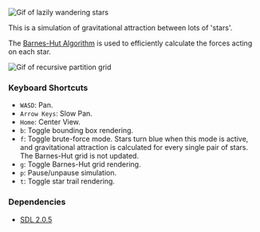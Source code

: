 ![Gif of lazily wandering stars](https://cloud.githubusercontent.com/assets/5744114/24231758/af94bcbe-0f43-11e7-83ef-9e937b498c78.gif)

This is a simulation of gravitational attraction between lots of 'stars'.

The [Barnes-Hut Algorithm](http://arborjs.org/docs/barnes-hut) is used to
efficiently calculate the forces acting on each star.

![Gif of recursive partition grid](https://cloud.githubusercontent.com/assets/5744114/25370870/6c51d2e8-2942-11e7-8a0b-929a185b768c.gif)


### Keyboard Shortcuts

- `WASD`: Pan.
- `Arrow Keys`: Slow Pan.
- `Home`: Center View.
- `b`: Toggle bounding box rendering.
- `f`: Toggle brute-force mode. Stars turn blue when this mode is active, and
  gravitational attraction is calculated for every single pair of stars. The
  Barnes-Hut grid is not updated.
- `g`: Toggle Barnes-Hut grid rendering.
- `p`: Pause/unpause simulation.
- `t`: Toggle star trail rendering.


### Dependencies

- [SDL 2.0.5](https://www.libsdl.org/download-2.0.php)
